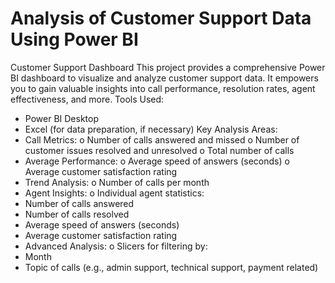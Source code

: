 # Analysis of Customer Support Data Using Power BI

Customer Support Dashboard
This project provides a comprehensive Power BI dashboard to visualize and analyze customer support data. It empowers you to gain valuable insights into call performance, resolution rates, agent effectiveness, and more.
Tools Used:
* Power BI Desktop
* Excel (for data preparation, if necessary)
Key Analysis Areas:
* Call Metrics:
o Number of calls answered and missed
o Number of customer issues resolved and unresolved
o Total number of calls
* Average Performance:
o Average speed of answers (seconds)
o Average customer satisfaction rating
* Trend Analysis:
o Number of calls per month
* Agent Insights:
o Individual agent statistics:
* Number of calls answered
* Number of calls resolved
* Average speed of answers (seconds)
* Average customer satisfaction rating
* Advanced Analysis:
o Slicers for filtering by:
* Month
* Topic of calls (e.g., admin support, technical support, payment related)
 
